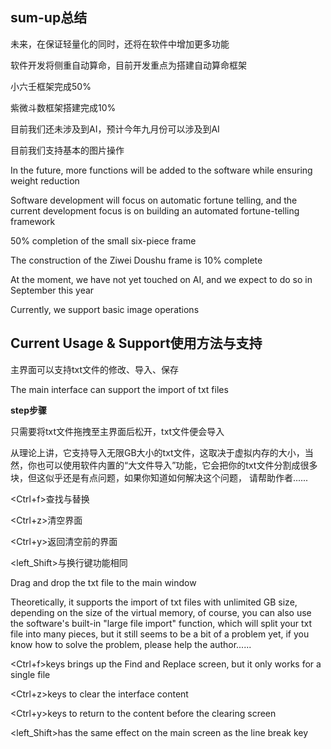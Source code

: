 ## sum-up总结

未来，在保证轻量化的同时，还将在软件中增加更多功能

软件开发将侧重自动算命，目前开发重点为搭建自动算命框架

小六壬框架完成50%

紫微斗数框架搭建完成10%

目前我们还未涉及到AI，预计今年九月份可以涉及到AI

目前我们支持基本的图片操作

In the future, more functions will be added to the software while ensuring weight reduction

Software development will focus on automatic fortune telling, and the current development focus is on building an automated fortune-telling framework

50% completion of the small six-piece frame

The construction of the Ziwei Doushu frame is 10% complete

At the moment, we have not yet touched on AI, and we expect to do so in September this year

Currently, we support basic image operations

## Current Usage & Support使用方法与支持

主界面可以支持txt文件的修改、导入、保存

The main interface can support the import of txt files

**step步骤**

只需要将txt文件拖拽至主界面后松开，txt文件便会导入

从理论上讲，它支持导入无限GB大小的txt文件，这取决于虚拟内存的大小，当然，你也可以使用软件内置的“大文件导入”功能，它会把你的txt文件分割成很多块，但这似乎还是有点问题，如果你知道如何解决这个问题， 请帮助作者......

<Ctrl+f>查找与替换

<Ctrl+z>清空界面

<Ctrl+y>返回清空前的界面

<left_Shift>与换行键功能相同

Drag and drop the txt file to the main window

Theoretically, it supports the import of txt files with unlimited GB size, depending on the size of the virtual memory, of course, you can also use the software's built-in "large file import" function, which will split your txt file into many pieces, but it still seems to be a bit of a problem yet, if you know how to solve the problem, please help the author......

<Ctrl+f>keys brings up the Find and Replace screen, but it only works for a single file

<Ctrl+z>keys to clear the interface content

<Ctrl+y>keys to return to the content before the clearing screen

<left_Shift>has the same effect on the main screen as the line break key

